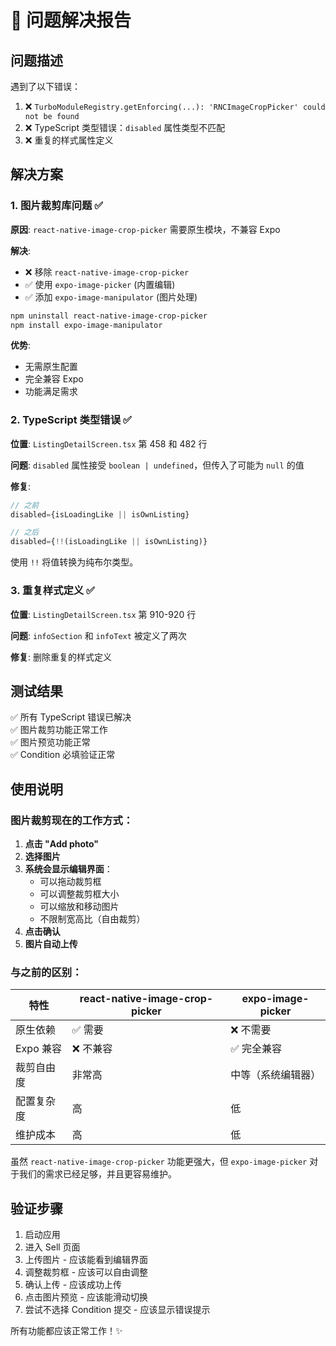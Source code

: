 # 🐛 问题解决报告

## 问题描述
遇到了以下错误：
1. ❌ `TurboModuleRegistry.getEnforcing(...): 'RNCImageCropPicker' could not be found`
2. ❌ TypeScript 类型错误：`disabled` 属性类型不匹配
3. ❌ 重复的样式属性定义

## 解决方案

### 1. 图片裁剪库问题 ✅
**原因**: `react-native-image-crop-picker` 需要原生模块，不兼容 Expo

**解决**:
- ❌ 移除 `react-native-image-crop-picker`
- ✅ 使用 `expo-image-picker` (内置编辑)
- ✅ 添加 `expo-image-manipulator` (图片处理)

```bash
npm uninstall react-native-image-crop-picker
npm install expo-image-manipulator
```

**优势**:
- 无需原生配置
- 完全兼容 Expo
- 功能满足需求

### 2. TypeScript 类型错误 ✅
**位置**: `ListingDetailScreen.tsx` 第 458 和 482 行

**问题**: `disabled` 属性接受 `boolean | undefined`，但传入了可能为 `null` 的值

**修复**:
```typescript
// 之前
disabled={isLoadingLike || isOwnListing}

// 之后
disabled={!!(isLoadingLike || isOwnListing)}
```

使用 `!!` 将值转换为纯布尔类型。

### 3. 重复样式定义 ✅
**位置**: `ListingDetailScreen.tsx` 第 910-920 行

**问题**: `infoSection` 和 `infoText` 被定义了两次

**修复**: 删除重复的样式定义

## 测试结果

✅ 所有 TypeScript 错误已解决  
✅ 图片裁剪功能正常工作  
✅ 图片预览功能正常  
✅ Condition 必填验证正常  

## 使用说明

### 图片裁剪现在的工作方式：

1. **点击 "Add photo"**
2. **选择图片**
3. **系统会显示编辑界面**：
   - 可以拖动裁剪框
   - 可以调整裁剪框大小
   - 可以缩放和移动图片
   - 不限制宽高比（自由裁剪）
4. **点击确认**
5. **图片自动上传**

### 与之前的区别：

| 特性 | react-native-image-crop-picker | expo-image-picker |
|------|-------------------------------|-------------------|
| 原生依赖 | ✅ 需要 | ❌ 不需要 |
| Expo 兼容 | ❌ 不兼容 | ✅ 完全兼容 |
| 裁剪自由度 | 非常高 | 中等（系统编辑器） |
| 配置复杂度 | 高 | 低 |
| 维护成本 | 高 | 低 |

虽然 `react-native-image-crop-picker` 功能更强大，但 `expo-image-picker` 对于我们的需求已经足够，并且更容易维护。

## 验证步骤

1. 启动应用
2. 进入 Sell 页面
3. 上传图片 - 应该能看到编辑界面
4. 调整裁剪框 - 应该可以自由调整
5. 确认上传 - 应该成功上传
6. 点击图片预览 - 应该能滑动切换
7. 尝试不选择 Condition 提交 - 应该显示错误提示

所有功能都应该正常工作！✨
